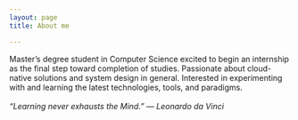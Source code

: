 ```yaml
---
layout: page
title: About me

---
```

Master’s degree student in Computer Science excited to begin an internship as the final step toward completion of studies. Passionate about cloud-native solutions and system design in general. Interested in experimenting with and learning the latest technologies, tools, and paradigms.
<br><br>
<i>“Learning never exhausts the Mind.” — Leonardo da Vinci</i>
